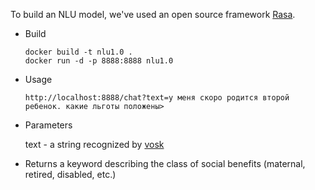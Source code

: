 To build an NLU model, we've used an open source framework [Rasa](https://github.com/RasaHQ/rasa).
- Build
    ```Shell
    docker build -t nlu1.0 .
    docker run -d -p 8888:8888 nlu1.0
    ```
- Usage
    ```
    http://localhost:8888/chat?text=у меня скоро родится второй ребенок. какие льготы положены>
    ```

- Parameters

    text - a string recognized by [vosk](https://alphacephei.com/vosk/server)

- Returns a keyword describing the class of social benefits (maternal, retired, disabled, etc.)
